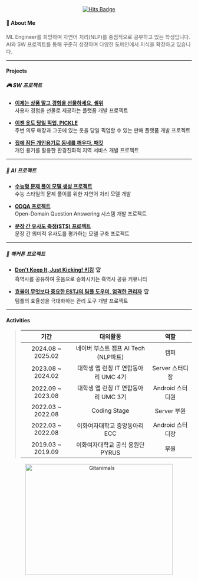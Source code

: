 <div style="text-align: center; margin-bottom: 20px;">
    <a href="https://hits.seeyoufarm.com">
         <img src="https://hits.seeyoufarm.com/api/count/incr/badge.svg?url=https%3A%2F%2Fgithub.com%2Fgayeon7877&count_bg=%23E9B4DF&title_bg=%23555555&icon=github.svg&icon_color=%23FFFFFF&title=hits&edge_flat=false" alt="Hits Badge"/> 
    </a>
</div>

#### 🌟 About Me  
<div style="font-size: 14px; color: #555555;">
    <p>
        ML Engineer를 희망하며 자연어 처리(NLP)를 중점적으로 공부하고 있는 학생입니다.<br>
        AI와 SW 프로젝트를 통해 꾸준히 성장하며 다양한 도메인에서 지식을 확장하고 있습니다.
    </p>
</div>

---

#### Projects

##### 🎮 SW 프로젝트
- [**이제는 상품 말고 경험을 선물하세요, 셸위**](https://github.com/ShallWeProject)  
  사용자 경험을 선물로 제공하는 플랫폼 개발 프로젝트

- [**이젠 옷도 당일 픽업, PICKLE**](https://github.com/pick-PICKLE)  
  주변 의류 매장과 그곳에 있는 옷을 당일 픽업할 수 있는 판매 플랫폼 개발 프로젝트

- [**집에 잠든 개인용기로 동네를 깨우다, 패킷**](https://github.com/PackItProject/PACK_IT_Server)  
  개인 용기를 활용한 환경친화적 지역 서비스 개발 프로젝트

---

##### 🤖 AI 프로젝트
- [**수능형 문제 풀이 모델 생성 프로젝트**](https://github.com/boostcampaitech7/level2-nlp-generationfornlp-nlp-02-lv3)  
  수능 스타일의 문제 풀이를 위한 자연어 처리 모델 개발

- [**ODQA 프로젝트**](https://github.com/boostcampaitech7/level2-mrc-nlp-04)  
  Open-Domain Question Answering 시스템 개발 프로젝트

- [**문장 간 유사도 측정(STS) 프로젝트**](https://github.com/boostcampaitech7/level1-semantictextsimilarity-nlp-04)  
  문장 간 의미적 유사도를 평가하는 모델 구축 프로젝트

---

##### 🏃 해커톤 프로젝트
- [**Don't Keep It, Just Kicking! 키킹**](https://github.com/UMC-4th-Hackerthon-U) 🏆  
  흑역사를 공유하여 웃음으로 승화시키는 흑역사 공유 커뮤니티

- [**효율이 무엇보다 중요한 ESTJ의 팀플 도우미, 엄격한 관리자**](https://github.com/umc-hackathon-Y/Y-android) 🏆  
  팀플의 효율성을 극대화하는 관리 도구 개발 프로젝트

---

#### Activities
> | 기간               | 대외활동                                   | 역할               |
> |:-------------------:|:------------------------------------------:|:-------------------:|
> | 2024.08 ~ 2025.02   | 네이버 부스트 캠프 AI Tech (NLP파트)        | 캠퍼               |
> | 2023.08 ~ 2024.02   | 대학생 앱 런칭 IT 연합동아리 UMC 4기         | Server 스터디장    |
> | 2022.09 ~ 2023.08   | 대학생 앱 런칭 IT 연합동아리 UMC 3기         | Android 스터디원   |
> | 2022.03 ~ 2022.08   | Coding Stage                              | Server 부원        |
> | 2022.03 ~ 2022.08   | 이화여자대학교 중앙동아리 ECC              | Android 스터디장   |
> | 2019.03 ~ 2019.09   | 이화여자대학교 공식 응원단 PYRUS            | 부원               |

<!--
![effy's GitHub stats](https://github-readme-stats.vercel.app/api?username=gayeon7877&show_icons=true&theme=aura_dark)
-->

<div style="text-align: center; margin-bottom: 20px;">
    <a href="https://github.com/devxb/gitanimals">
        <img src="https://render.gitanimals.org/farms/gayeon7877" width="400" height="300" alt="Gitanimals"/>
    </a>
</div>
